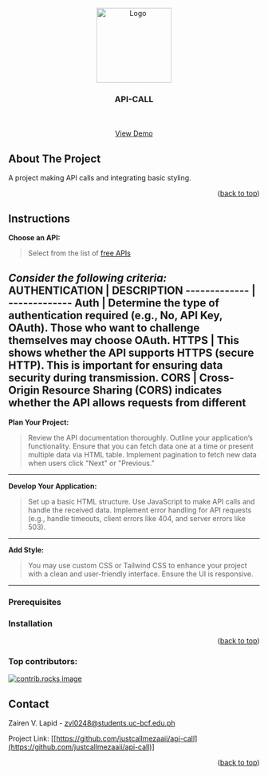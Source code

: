 <!-- PROJECT LOGO -->  
<br />  
<div align="center">  
<img src="" alt="Logo" width="150" height="150">  
</a>  
  
<h3 align="center">API-CALL</h3>  
  
<p align="center">  
 
<br />  
<br />  
<a href="[https://justcallmezaaii.github.io/api-call/](https://justcallmezaaii.github.io/api-call/)">View Demo</a>  
</p>  
</div>  

<!-- ABOUT THE PROJECT -->  
## About The Project  
  A project making API calls and integrating basic styling. 

<p align="right">(<a href="#readme-top">back to top</a>)</p>  
  
  
<!-- GETTING STARTED -->  
## Instructions  
  
<strong>Choose an API:</strong></br>
>Select from the list of  [free APIs](https://github.com/public-apis/public-apis "public-apis") 

*Consider the following criteria:*
AUTHENTICATION | DESCRIPTION
------------- | -------------
Auth          | Determine the type of authentication required (e.g., No, API Key, OAuth). Those who want to challenge themselves may choose OAuth.
HTTPS         | This shows whether the API supports HTTPS (secure HTTP). This is important for ensuring data security during transmission.
CORS          | Cross-Origin Resource Sharing (CORS) indicates whether the API allows requests from different
----
<strong>Plan Your Project:</strong></br>
>Review the API documentation thoroughly.
Outline your application’s functionality.
Ensure that you can fetch data one at a time or present multiple data via HTML table. Implement pagination to fetch new data when users click "Next" or "Previous."
----
<strong>Develop Your Application:</strong></br>
>Set up a basic HTML structure.
Use JavaScript to make API calls and handle the received data.
Implement error handling for API requests (e.g., handle timeouts, client errors like 404, and server errors like 503).
----
<strong>Add Style:</strong></br>
>You may use custom CSS or Tailwind CSS to enhance your project with a clean and user-friendly interface. Ensure the UI is responsive.  
----
### Prerequisites  
  

### Installation  

<p align="right">(<a href="#readme-top">back to top</a>)</p>  
  

### Top contributors:

<a href="https://github.com/justcallmezaaii/api-call/graphs/contributors">
  <img src="https://contrib.rocks/image?repo=justcallmezaaii/api-call" alt="contrib.rocks image" />
</a>
  
  
<!-- CONTACT -->  
## Contact  
  
Zairen V. Lapid - zvl0248@students.uc-bcf.edu.ph  

Project Link: [[https://github.com/justcallmezaaii/api-call](https://github.com/justcallmezaaii/api-call)]
  
<p align="right">(<a href="#readme-top">back to top</a>)</p>


[contributors-url]: https://github.com/justcallmezaaii/api-call/graphs/contributors